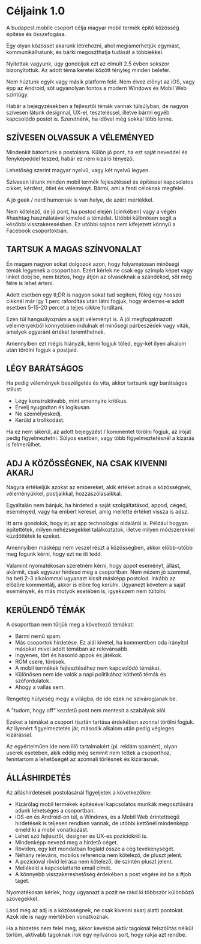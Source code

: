 # Céljaink 1.0

A budapest.mobile csoport célja magyar mobil termék építő közösség építése és összefogása.

Egy olyan közösset akarunk létrehozni, ahol megismerhetjük egymást, kommunikálhatunk, és bárki megoszthatja tudását a többiekkel.

Nyitottak vagyunk, úgy gondoljuk ezt az elmúlt 2.5 évben sokszor bizonyítottuk. Az adott téma keretei között tényleg minden belefér.

Nem húztunk egyik vagy másik platform felé. Nem élvez előnyt az iOS, vagy épp az Android, sőt ugyanolyan fontos a modern Windows és Mobil Web szintúgy.

Habár a bejegyzésekben a fejlesztői témák vannak túlsúlyban, de nagyon szívesen látunk designnal, UX-el, teszteléssel, illetve bármi egyéb kapcsolódó postot is. Szeretnénk, ha idővel még sokkal több lenne.

## SZÍVESEN OLVASSUK A VÉLEMÉNYED

Mindenkit bátorítunk a postolásra. Külön jó pont, ha ezt saját neveddel és fényképeddel teszed, habár ez nem kizáró tényező.

Lehetőség szerint magyar nyelvű, vagy két nyelvű legyen.

Szívesen látunk minden mobil termék fejlesztéssel és építéssel kapcsolatos cikket, kérdést, ötlet és véleményt. Bármi, ami a fenti céloknak megfelel.

A jó geek / nerd humornak is van helye, de azért mértékkel.

Nem kötelező, de jó pont, ha postod elején [címkében] vagy a végén #hashtag használatával kimeled a témádat. Utóbbi különösen segít a későbbi visszakeresésben. Ez utóbbi sajnos nem kifejezett könnyű a Facebook csoportokban.

## TARTSUK A MAGAS SZÍNVONALAT

Én magam nagyon sokat dolgozok azon, hogy folyamatosan minőségi témák legyenek a csoportban. Ezért kérlek ne csak egy szimpla képet vagy linket dobj be, nem biztos, hogy átjön az olvasóknak a szándékod, sőt még félre is lehet érteni.

Adott esetben egy tl;DR is nagyon sokat tud segíteni, főleg egy hosszú cikknél már így 1 perc ráfordítás után látni fogjuk, hogy érdemes-e adott esetben 5-15-20 percet a teljes cikkre fordítani.

Ezen túl hangsúlyoznám a saját véleményt is. A jól megfogalmazott véleményekből könnyebben indulnak el minőségi párbeszédek vagy viták, amelyek egyaránt értéket teremthetnek.

Amennyiben ezt mégis hiányzik, kérni fogjuk tőled, egy-két ilyen alkalom után törölni fogjuk a postjaid.

## LÉGY BARÁTSÁGOS

Ha pedig vélemények beszélgetés és vita, akkor tartsunk egy barátságos stílust:
- Légy konstruktívabb, mint amennyire kritikus. 
- Érvelj nyugodtan és logikusan. 
- Ne személyeskedj. 
- Kerüld a trollkodást.

Ha ez nem sikerül, az adott bejegyzést / kommentet törölni fogjuk, az íróját pedig figyelmeztetni. Súlyos esetben, vagy több figyelmeztetésnél a kizárás is felmerülhet.

## ADJ A KÖZÖSSÉGNEK, NA CSAK KIVENNI AKARJ

Nagyra értékeljük azokat az embereket, akik értéket adnak a közösségnek, véleményükkel, postjaikkal, hozzászólasaikkal.

Egyáltalán nem bánjuk, ha hirdeted a saját szolgáltatásod, appod, céged, eseményed, vagy ha embert keresel, amíg mellette értéket vissza is adsz.

Itt arra gondolok, hogy írj az app technológiai oldaláról is. Például hogyan építettétek, milyen nehézségekkel találkoztatok, illetve milyen módszerekkel küzdöttétek le ezeket.

Amennyiben másképp nem veszel részt a közösségben, akkor előbb-utóbb meg fogunk kérni, hogy ezt ne itt tedd.

Valamint nyomatékosan szeretném kérni, hogy appot eseményt, állást, akármit, csak egyszer hirdesd meg a csoportban. Nem nézem jó szemmel, ha heti 2-3 alkalommal ugyanazt kicsit másképp postolod. Inkább az előzőre kommentálj, akkor is előre fog kerülni. Ugyanezt követem a saját események, és más motyók esetében is, igyekszem nem túltolni.

## KERÜLENDŐ TÉMÁK

A csoportban nem tűrjük meg a következő témákat:
- Bármi nemű spam.
- Más csoportok hirdetése. Ez alál kivétel, ha kommentben oda irányítol másokat mivel adott témában az relevánsabb.
- Ingyenes, tört és hasonló appok és játékok.
- ROM csere, törések.
- A mobil termékek fejlesztéséhez nem kapcsolódó témákat. 
- Különösen nem ide valók a napi politikához köthető témák és szófordulatok.
- Ahogy a vallás sem.

Rengeteg hülyeség megy a világba, de ide ezek ne szivárogjanak be.

A "tudom, hogy off" kezdetű post nem mentesít a szabályok alól.

Ezeket a témákat a csoport tisztán tartása érdekében azonnal törölni fogjuk. Az ilyenért figyelmeztetés jár, második alkalom után pedig végleges kizárással.

Az egyértelműen ide nem illő tartalmakért (pl. reklám spamért), olyan userek esetében, akik eddig még semmit nem tettek a csoporthoz, fenntartom a lehetőségét az azonnali törlésnek és kizárásnak.

## ÁLLÁSHIRDETÉS

Az álláshirdetések postolásánál figyeljetek a következőkre:
- Kizárólag mobil termékek építésével kapcsolatos munkák megosztására adunk lehetséges a csoportban. 
- iOS-en és Android-on túl, a Windows, és a Mobil Web érintettségű hirdetések is teljesen rendben vannak, de utóbbi kettőnél mindenképp emeld ki a mobil vonatkozást.
- Lehet szó fejlesztői, designer és UX-es pozíciókról is.
- Mindenképp nevezd meg a hirdető céget.
- Röviden, egy két mondatban foglald össze a cég tevékenységét.
- Néhány releváns, mobilos referencia nem kötelező, de pluszt jelent.
- A pozícióval rövid leírása nem kötelező, de szintén pluszt jelent.
- Mellékeld a kapcsolattartó email címét.
- A könnyebb visszakereshetőség érdekében a post végére írd be a #job taget.

Nyomatékosan kérlek, hogy ugyanazt a pozit ne rakd ki többször különböző szövegekkel.

Lásd még az adj is a közösségnek, ne csak kivenni akarj alatti pontokat. Azok ide is nagy mértékben vonatkoznak.

Ha a hirdetés nem felel meg, akkor kevésbé aktív tagoknál felszólítás nélkül törlöm, aktívabb tagoknak írok egy nyilvános sort, hogy rakja azt rendbe.
